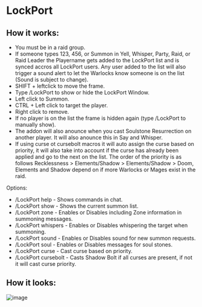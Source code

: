 # LockPort

## How it works:

- You must be in a raid group.
- If someone types 123, 456, or Summon in Yell, Whisper, Party, Raid, or Raid Leader the Playername gets added to the LockPort list and is synced accros all LockPort users. Any user added to the list will also trigger a sound alert to let the Warlocks know someone is on the list (Sound is subject to change). 
- SHIFT + leftclick to move the frame.
- Type /LockPort to show or hide the LockPort Window.  
- Left click to Summon.
- CTRL + Left click to target the player.
- Right click to remove.
- If no player is on the list the frame is hidden again (type /LockPort to manually show).
- The addon will also anounce when you cast Soulstone Resurrection on another player. It will also anounce this in Say and Whisper.
- If using curse ot cursebolt macros it will auto assign the curse based on priority, it will also take into account if the curse has already been applied and go to the next on the list. The order of the priority is as follows Recklessness > Elements/Shadow > Elements/Shadow > Doom, Elements and Shadow depend on if more Warlocks or Mages exist in the raid.  

Options:

- /LockPort help - Shows commands in chat.
- /LockPort show - Shows the current summon list.
- /LockPort zone - Enables or Disables including Zone information in summoning messages.
- /LockPort whispers - Enables or Disables whispering the target when summoning.
- /LockPort sound - Enables or Disables sound for new summon requests.
- /LockPort soul - Enables or Disables messages for soul stones.
- /LockPort curse - Cast curse based on priority.
- /LockPort cursebolt - Casts Shadow Bolt if all curses are present, if not it will cast curse priority. 

## How it looks:
![image](https://user-images.githubusercontent.com/90982783/151677381-e0d92a3b-3d0a-49eb-8842-1e626441951d.png)

